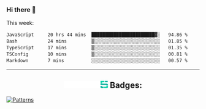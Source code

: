 ### Hi there 👋

This week:
<!--START_SECTION:waka-->

```txt
JavaScript     20 hrs 44 mins  ███████████████████████▓░   94.86 %
Bash           24 mins         ▒░░░░░░░░░░░░░░░░░░░░░░░░   01.85 %
TypeScript     17 mins         ▒░░░░░░░░░░░░░░░░░░░░░░░░   01.35 %
TSConfig       10 mins         ▒░░░░░░░░░░░░░░░░░░░░░░░░   00.81 %
Markdown       7 mins          ░░░░░░░░░░░░░░░░░░░░░░░░░   00.57 %
```

<!--END_SECTION:waka-->

---

<h2 style="text-align:center; font-weight: bold;" align="center"><img src="https://github.com/layer5io/layer5/blob/master/.github/assets/images/layer5/layer5-light-no-trim.svg" width="115px"> Badges: </h2>

<a href= "https://meshery.layer5.io/user/04079145-d65d-4d0f-a40e-533d358bea83?tab=badges"><img height="224px" src = "https://badges.layer5.io/assets/badges/patterns/patterns.png" alt = "Patterns" /></a>
